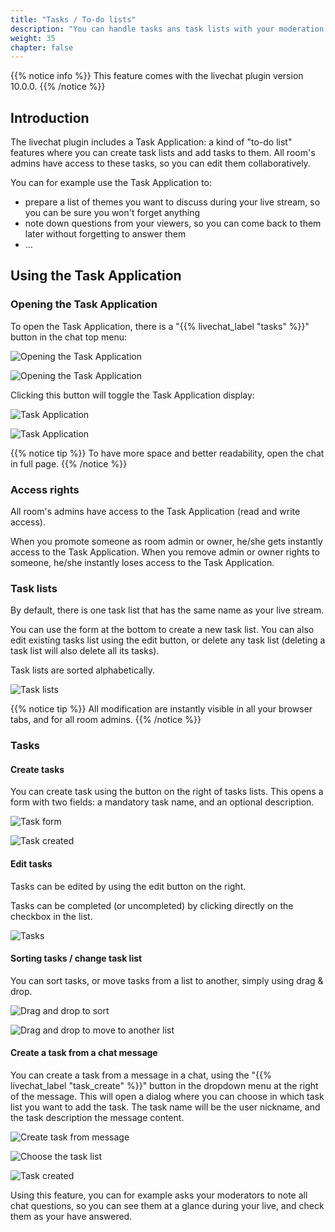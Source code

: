 ```yaml
---
title: "Tasks / To-do lists"
description: "You can handle tasks ans task lists with your moderation team."
weight: 35
chapter: false
---
```


{{% notice info %}}
This feature comes with the livechat plugin version 10.0.0.
{{% /notice %}}

## Introduction

The livechat plugin includes a Task Application: a kind of "to-do list" features where you can create task lists and add tasks to them.
All room's admins have access to these tasks, so you can edit them collaboratively.

You can for example use the Task Application to:

* prepare a list of themes you want to discuss during your live stream, so you can be sure you won't forget anything
* note down questions from your viewers, so you can come back to them later without forgetting to answer them
* ...

## Using the Task Application

### Opening the Task Application

To open the Task Application, there is a "{{% livechat_label "tasks" %}}" button in the chat top menu:

![Opening the Task Application](/peertube-plugin-livechat/images/task_open_app_video.png?classes=shadow,border&height=200px)

![Opening the Task Application](/peertube-plugin-livechat/images/task_open_app_fullpage.png?classes=shadow,border&height=200px)

Clicking this button will toggle the Task Application display:

![Task Application](/peertube-plugin-livechat/images/task_app_video_1.png?classes=shadow,border&height=200px)

![Task Application](/peertube-plugin-livechat/images/task_app_fullpage_1.png?classes=shadow,border&height=200px)

{{% notice tip %}}
To have more space and better readability, open the chat in full page.
{{% /notice %}}

### Access rights

All room's admins have access to the Task Application (read and write access).

When you promote someone as room admin or owner, he/she gets instantly access to the Task Application.
When you remove admin or owner rights to someone, he/she instantly loses access to the Task Application.

### Task lists

By default, there is one task list that has the same name as your live stream.

You can use the form at the bottom to create a new task list.
You can also edit existing tasks list using the edit button, or delete any task list (deleting a task list will also delete all its tasks).

Task lists are sorted alphabetically.

![Task lists](/peertube-plugin-livechat/images/task_app_task_lists.png?classes=shadow,border&height=200px)

{{% notice tip %}}
All modification are instantly visible in all your browser tabs, and for all room admins.
{{% /notice %}}

### Tasks

#### Create tasks

You can create task using the button on the right of tasks lists.
This opens a form with two fields: a mandatory task name, and an optional description.

![Task form](/peertube-plugin-livechat/images/task_app_task_form.png?classes=shadow,border&height=200px)

![Task created](/peertube-plugin-livechat/images/task_app_task_1.png?classes=shadow,border&height=200px)

#### Edit tasks

Tasks can be edited by using the edit button on the right.

Tasks can be completed (or uncompleted) by clicking directly on the checkbox in the list.

![Tasks](/peertube-plugin-livechat/images/task_app_task_2.png?classes=shadow,border&height=200px)

#### Sorting tasks / change task list

You can sort tasks, or move tasks from a list to another, simply using drag & drop.

![Drag and drop to sort](/peertube-plugin-livechat/images/task_drag_drop.png?classes=shadow,border&height=200px)

![Drag and drop to move to another list](/peertube-plugin-livechat/images/task_drag_drop_task_list.png?classes=shadow,border&height=200px)

#### Create a task from a chat message

You can create a task from a message in a chat, using the "{{% livechat_label "task_create" %}}" button in the dropdown menu at the right of the message.
This will open a dialog where you can choose in which task list you want to add the task.
The task name will be the user nickname, and the task description the message content.

![Create task from message](/peertube-plugin-livechat/images/task_from_message_1.png?classes=shadow,border&height=200px)

![Choose the task list](/peertube-plugin-livechat/images/task_from_message_2.png?classes=shadow,border&height=200px)

![Task created](/peertube-plugin-livechat/images/task_from_message_3.png?classes=shadow,border&height=200px)

Using this feature, you can for example asks your moderators to note all chat questions, so you can see them at a glance during your live, and check them as your have answered.
